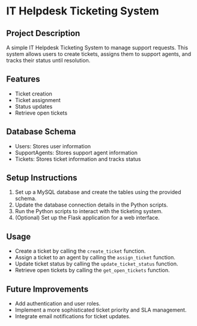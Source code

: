 # IT Helpdesk Ticketing System

## Project Description
A simple IT Helpdesk Ticketing System to manage support requests. This system allows users to create tickets, assigns them to support agents, and tracks their status until resolution.

## Features
- Ticket creation
- Ticket assignment
- Status updates
- Retrieve open tickets

## Database Schema
- Users: Stores user information
- SupportAgents: Stores support agent information
- Tickets: Stores ticket information and tracks status

## Setup Instructions
1. Set up a MySQL database and create the tables using the provided schema.
2. Update the database connection details in the Python scripts.
3. Run the Python scripts to interact with the ticketing system.
4. (Optional) Set up the Flask application for a web interface.

## Usage
- Create a ticket by calling the `create_ticket` function.
- Assign a ticket to an agent by calling the `assign_ticket` function.
- Update ticket status by calling the `update_ticket_status` function.
- Retrieve open tickets by calling the `get_open_tickets` function.

## Future Improvements
- Add authentication and user roles.
- Implement a more sophisticated ticket priority and SLA management.
- Integrate email notifications for ticket updates.
